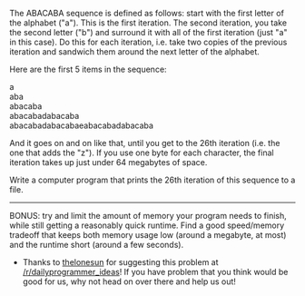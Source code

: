 

The ABACABA sequence is defined as follows: start with the first letter of the alphabet ("a"). This is the first iteration. The second iteration, you take the second letter ("b") and surround it with all of the first iteration (just "a" in this case). Do this for each iteration, i.e. take two copies of the previous iteration and sandwich them around the next letter of the alphabet.

Here are the first 5 items in the sequence:

a  
aba  
abacaba  
abacabadabacaba  
abacabadabacabaeabacabadabacaba

And it goes on and on like that, until you get to the 26th iteration (i.e. the one that adds the "z"). If you use one byte for each character, the final iteration takes up just under 64 megabytes of space.

Write a computer program that prints the 26th iteration of this sequence to a file.

* * *

BONUS: try and limit the amount of memory your program needs to finish, while still getting a reasonably quick runtime. Find a good speed/memory tradeoff that keeps both memory usage low (around a megabyte, at most) and the runtime short (around a few seconds).

- Thanks to [thelonesun](http://www.reddit.com/user/thelonesun) for suggesting this problem at [/r/dailyprogrammer\_ideas](/r/dailyprogrammer_ideas)! If you have problem that you think would be good for us, why not head on over there and help us out!

